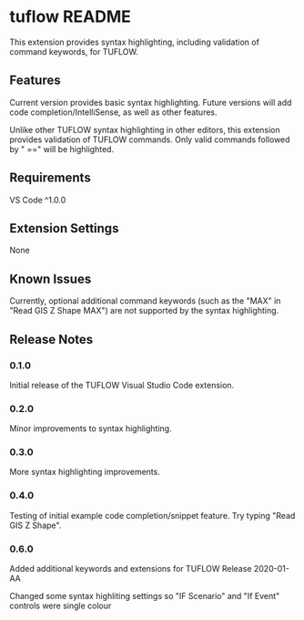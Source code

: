 # tuflow README

This extension provides syntax highlighting, including validation of command keywords, for TUFLOW.

## Features

Current version provides basic syntax highlighting. Future versions will add code completion/IntelliSense, as well as other features.

Unlike other TUFLOW syntax highlighting in other editors, this extension provides validation of TUFLOW commands. Only valid commands followed by " ==" will be highlighted.

## Requirements

VS Code ^1.0.0

## Extension Settings

None

## Known Issues

Currently, optional additional command keywords (such as the "MAX" in "Read GIS Z Shape MAX") are not supported by the syntax highlighting.

## Release Notes

### 0.1.0

Initial release of the TUFLOW Visual Studio Code extension.

### 0.2.0

Minor improvements to syntax highlighting.

### 0.3.0

More syntax highlighting improvements.

### 0.4.0

Testing of initial example code completion/snippet feature. Try typing "Read GIS Z Shape".

### 0.6.0

Added additional keywords and extensions for TUFLOW Release 2020-01-AA

Changed some syntax highliting settings so "IF Scenario" and "If Event" controls were single colour